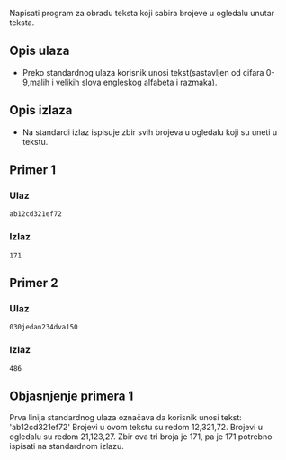
Napisati program za obradu teksta koji sabira brojeve u ogledalu unutar teksta.

## Opis ulaza

  - Preko standardnog ulaza korisnik unosi tekst(sastavljen od cifara 0-9,malih i velikih slova engleskog alfabeta i razmaka).

## Opis izlaza

  - Na standardi izlaz ispisuje zbir svih brojeva u ogledalu koji su uneti u tekstu.
## Primer 1

### Ulaz

~~~
ab12cd321ef72
~~~

### Izlaz

~~~
171
~~~

## Primer 2

### Ulaz

~~~
030jedan234dva150
~~~

### Izlaz

~~~
486
~~~

## Objasnjenje primera 1

Prva linija standardnog ulaza označava da korisnik unosi tekst: 'ab12cd321ef72'
Brojevi u ovom tekstu su redom 12,321,72. Brojevi u ogledalu su redom 21,123,27. Zbir ova tri broja je 171, pa je 171 potrebno ispisati na standardnom izlazu.
